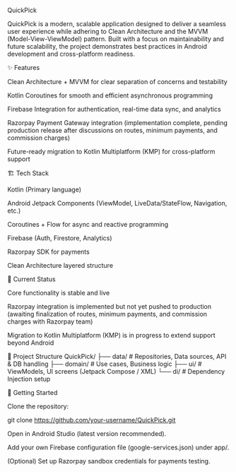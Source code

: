 QuickPick

QuickPick is a modern, scalable application designed to deliver a seamless user experience while adhering to Clean Architecture and the MVVM (Model-View-ViewModel) pattern. Built with a focus on maintainability and future scalability, the project demonstrates best practices in Android development and cross-platform readiness.

✨ Features

Clean Architecture + MVVM for clear separation of concerns and testability

Kotlin Coroutines for smooth and efficient asynchronous programming

Firebase Integration for authentication, real-time data sync, and analytics

Razorpay Payment Gateway integration (implementation complete, pending production release after discussions on routes, minimum payments, and commission charges)

Future-ready migration to Kotlin Multiplatform (KMP) for cross-platform support

🏗️ Tech Stack

Kotlin (Primary language)

Android Jetpack Components (ViewModel, LiveData/StateFlow, Navigation, etc.)

Coroutines + Flow for async and reactive programming

Firebase (Auth, Firestore, Analytics)

Razorpay SDK for payments

Clean Architecture layered structure

🚧 Current Status

Core functionality is stable and live

Razorpay integration is implemented but not yet pushed to production (awaiting finalization of routes, minimum payments, and commission charges with Razorpay team)

Migration to Kotlin Multiplatform (KMP) is in progress to extend support beyond Android

📂 Project Structure
QuickPick/
 ├── data/        # Repositories, Data sources, API & DB handling
 ├── domain/      # Use cases, Business logic
 ├── ui/          # ViewModels, UI screens (Jetpack Compose / XML)
 └── di/          # Dependency Injection setup

🚀 Getting Started

Clone the repository:

git clone https://github.com/your-username/QuickPick.git


Open in Android Studio (latest version recommended).

Add your own Firebase configuration file (google-services.json) under app/.

(Optional) Set up Razorpay sandbox credentials for payments testing.
